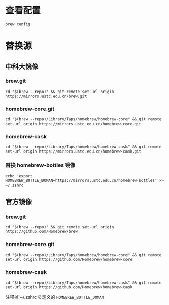 # 查看配置

```
brew config
```

# 替换源
## 中科大镜像
### brew.git

```
cd "$(brew --repo)" && git remote set-url origin https://mirrors.ustc.edu.cn/brew.git
```

### homebrew-core.git

```
cd "$(brew --repo)/Library/Taps/homebrew/homebrew-core" && git remote set-url origin https://mirrors.ustc.edu.cn/homebrew-core.git
```

### homebrew-cask

```
cd "$(brew --repo)/Library/Taps/homebrew/homebrew-cask" && git remote set-url origin https://mirrors.ustc.edu.cn/homebrew-cask.git
```

### 替换 homebrew-bottles 镜像

```
echo 'export HOMEBREW_BOTTLE_DOMAN=https://mirrors.ustc.edu.cn/homebrew-bottles' >> ~/.zshrc
```

## 官方镜像
### brew.git

```
cd "$(brew --repo)" && git remote set-url origin https://github.com/Homebrew/brew
```

### homebrew-core.git

```
cd "$(brew --repo)/Library/Taps/homebrew/homebrew-core" && git remote set-url origin https://github.com/Homebrew/homebrew-core
```

### homebrew-cask

```
cd "$(brew --repo)/Library/Taps/homebrew/homebrew-cask" && git remote set-url origin https://github.com/Homebrew/homebrew-cask
```

注释掉 ~/.zshrc ⏰定义的 `HOMEBREW_BOTTLE_DOMAN`
